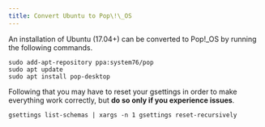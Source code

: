 ```yaml
---
title: Convert Ubuntu to Pop\!\_OS
---
```

An installation of Ubuntu (17.04+) can be converted to Pop\!\_OS by running the following commands.

```
sudo add-apt-repository ppa:system76/pop
sudo apt update
sudo apt install pop-desktop
```

Following that you may have to reset your gsettings in order to make everything work correctly, but **do so only if you experience issues**.

```
gsettings list-schemas | xargs -n 1 gsettings reset-recursively
```
